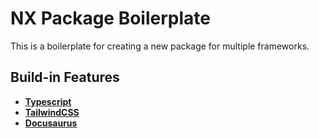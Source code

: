 # NX Package Boilerplate

This is a boilerplate for creating a new package for multiple frameworks.

## Build-in Features

- **[Typescript](https://www.typescriptlang.org/)**
- **[TailwindCSS](https://tailwindcss.com/)**
- **[Docusaurus](https://docusaurus.io/)**
